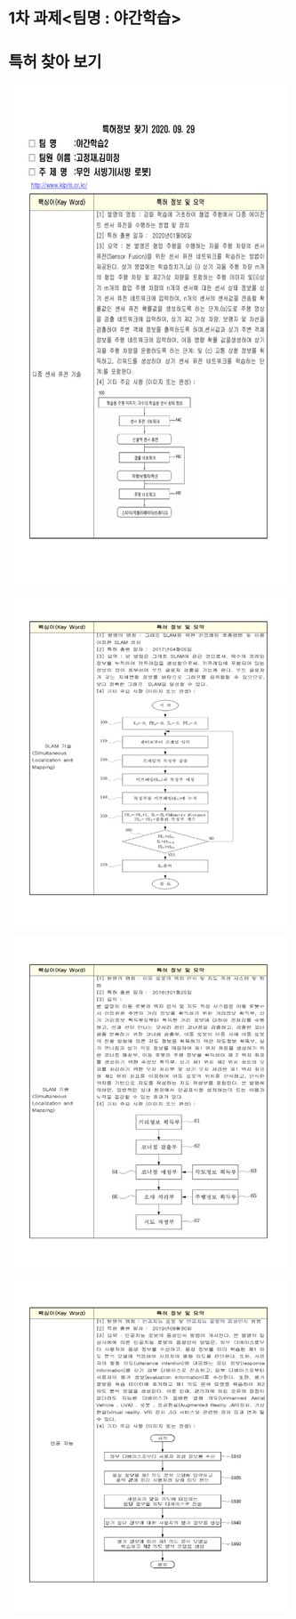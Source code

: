 # 1차 과제<팀명 : 야간학습>
# 특허 찾아 보기
<p align="left" margin=100>  <img src="https://github.com/kjj3436/industrial-AI/blob/master/images/2020-09-29_1.png"  width="600" height="900"> </p>
<p align="left" margin=100>  <img src="https://github.com/kjj3436/industrial-AI/blob/master/images/2020-09-29_2.png"  width="900" height="600"> </p>
<p align="left" margin=100>  <img src="https://github.com/kjj3436/industrial-AI/blob/master/images/2020-09-29_3.png"  width="900" height="600"> </p>
<p align="left" margin=100>  <img src="https://github.com/kjj3436/industrial-AI/blob/master/images/2020-09-29_4.png"  width="900" height="600"> </p>
